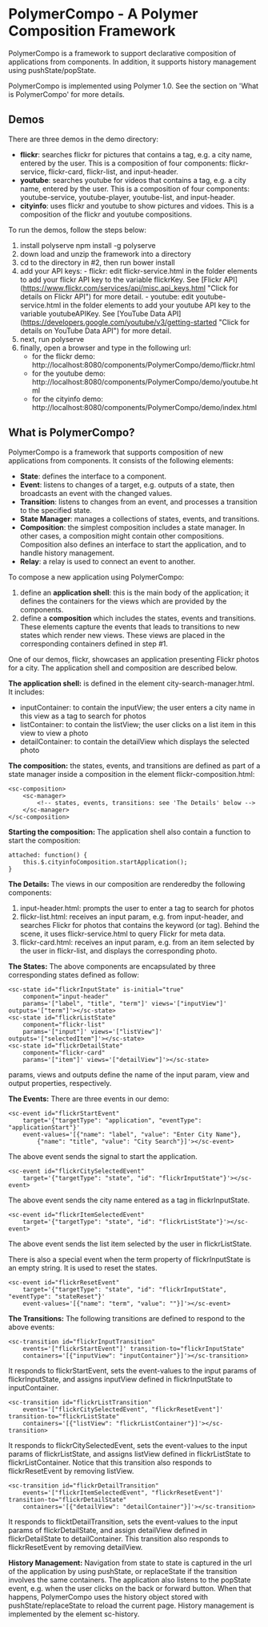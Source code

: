 # PolymerCompo - A Polymer Composition Framework

PolymerCompo is a framework to support declarative composition of applications from components. 
In addition, it supports history management using pushState/popState.

PolymerCompo is implemented using Polymer 1.0. See the section on 'What is PolymerCompo' for more details.


## Demos
There are three demos in the demo directory:
  - <b>flickr</b>: searches flickr for pictures that contains a tag, e.g. a city name, entered by the user.
    This is a composition of four components: flickr-service, flickr-card, flickr-list, and input-header.
  - <b>youtube</b>: searches youtube for videos that contains a tag, e.g. a city name, entered by the user.
    This is a composition of four components: youtube-service, youtube-player, youtube-list, and input-header.
  - <b>cityinfo</b>: uses flickr and youtube to show pictures and vidoes. This is a composition of the flickr and youtube compositions.
  
To run the demos, follow the steps below:
  1. install polyserve
     npm install -g polyserve
  2. down load and unzip the framework into a directory
  3. cd to the directory in #2, then run bower install
  4. add your API keys:
    - flickr: edit flickr-service.html in the folder elements to add 
    your flickr API key to the variable flickrKey. See [Flickr API] (https://www.flickr.com/services/api/misc.api_keys.html "Click for details on Flickr API") 
    for more detail.
    - youtube: edit youtube-service.html in the folder elements to add
    your youtube API key to the variable youtubeAPIKey. See [YouTube Data API] (https://developers.google.com/youtube/v3/getting-started "Click for details on YouTube Data API") 
    for more detail.
  5. next, run polyserve
  6. finally, open a browser and type in the following url:
     - for the flickr demo: http://localhost:8080/components/PolymerCompo/demo/flickr.html
     - for the youtube demo: http://localhost:8080/components/PolymerCompo/demo/youtube.html
     - for the cityinfo demo: http://localhost:8080/components/PolymerCompo/demo/index.html

## What is PolymerCompo?

PolymerCompo is a framework that supports composition of new applications from components. 
It consists of the following elements:
  - <b>State</b>: defines the interface to a component. 
  - <b>Event</b>: listens to changes of a target, e.g. outputs of a state, then broadcasts an event
    with the changed values.
  - <b>Transition</b>: listens to changes from an event, and processes a transition to the specified state.
  - <b>State Manager</b>: manages a collections of states, events, and transitions.
  - <b>Composition</b>: the simplest composition includes a state manager. In other cases, a composition might
    contain other compositions. Composition also defines an interface to start the application, 
    and to handle history management.
  - <b>Relay</b>: a relay is used to connect an event to another. 

To compose a new application using PolymerCompo:
  1. define an <b>application shell</b>: this is the main body of the application; it defines the
     containers for the views which are provided by the components.
  2. define a <b>composition</b> which includes the states, events and transitions. These elements capture
     the events that leads to transitions to new states which render new views. These views are placed
     in the corresponding containers defined in step #1.

One of our demos, flickr, showcases an application presenting Flickr photos for a city. 
The application shell and composition are described below.

<b>The application shell:</b> is defined in the element city-search-manager.html. It includes:
  - inputContainer: to contain the inputView; 
    the user enters a city name in this view as a tag to search for photos
  - listContainer: to contain the listView;
    the user clicks on a list item in this view to view a photo
  - detailContainer: to contain the detailView which displays the selected photo

<b>The composition:</b> the states, events, and transitions are defined as part of 
a state manager inside a composition in the element flickr-composition.html:
<!-- language: lang-html -->
    <sc-composition>
        <sc-manager>
            <!-- states, events, transitions: see 'The Details' below -->
        </sc-manager>
    </sc-composition>

<b>Starting the composition:</b> The application shell also contain a function to start the composition:
<!-- language: lang-js -->
    attached: function() {
        this.$.cityinfoComposition.startApplication();
    }

<b>The Details:</b> The views in our composition are renderedby the following components:
  1. input-header.html: prompts the user to enter a tag to search for photos
  2. flickr-list.html: receives an input param, e.g. from input-header, and searches Flickr for photos
     that contains the keyword (or tag). Behind the scene, it uses flickr-service.html to query 
     Flickr for meta data.
  3. flickr-card.html: receives an input param, e.g. from an item selected by the user in
     flickr-list, and displays the corresponding photo.

<b>The States:</b> The above components are encapsulated by three corresponding states defined as follow:
<!-- language: lang-html -->
    <sc-state id="flickrInputState" is-initial="true"
        component="input-header"
        params='["label", "title", "term"]' views='["inputView"]' outputs='["term"]'></sc-state>
    <sc-state id="flickrListState"
        component="flickr-list"
        params='["input"]' views='["listView"]' outputs='["selectedItem"]'></sc-state>
    <sc-state id="flickrDetailState"
        component="flickr-card"
        params='["item"]' views='["detailView"]'></sc-state>
    
params, views and outputs define the name of the input param, view and output properties, respectively.

<b>The Events:</b> There are three events in our demo:
<!-- language: lang-html -->
    <sc-event id="flickrStartEvent"
        target='{"targetType": "application", "eventType": "applicationStart"}'
        event-values='[{"name": "label", "value": "Enter City Name"},
            {"name": "title", "value": "City Search"}]'></sc-event>
The above event sends the signal to start the application.
  
<!-- language: lang-html -->
    <sc-event id="flickrCitySelectedEvent"
        target='{"targetType": "state", "id": "flickrInputState"}'></sc-event>
The above event sends the city name entered as a tag in flickrInputState.

<!-- language: lang-html -->  
    <sc-event id="flickrItemSelectedEvent"
        target='{"targetType": "state", "id": "flickrListState"}'></sc-event>
The above event sends the list item selected by the user in flickrListState.
  
There is also a special event when the term property of flickrInputState is an empty string.
It is used to reset the states.
<!-- language: lang-html -->
    <sc-event id="flickrResetEvent"
        target='{"targetType": "state", "id": "flickrInputState", "eventType": "stateReset"}'
        event-values='[{"name": "term", "value": ""}]'></sc-event> 
    
<b>The Transitions:</b> The following transitions are defined to respond to the above events:
<!-- language: lang-html -->
    <sc-transition id="flickrInputTransition" 
        events='["flickrStartEvent"]' transition-to="flickrInputState" 
        containers='[{"inputView": "inputContainer"}]'></sc-transition> 
It responds to flickrStartEvent, sets the event-values to the input params of flickrInputState,
and assigns inputView defined in flickrInputState to inputContainer.

<!-- language: lang-html -->
    <sc-transition id="flickrListTransition"
        events='["flickrCitySelectedEvent", "flickrResetEvent"]' transition-to="flickrListState" 
        containers='[{"listView": "flickrListContainer"}]'></sc-transition>
It responds to flickrCitySelectedEvent, sets the event-values to the input params of flickrListState,
and assigns listView defined in flickrListState to flickrListContainer. Notice that this transition
also responds to flickrResetEvent by removing listView.

<!-- language: lang-html -->
    <sc-transition id="flickrDetailTransition"
        events='["flickrItemSelectedEvent", "flickrResetEvent"]' transition-to="flickrDetailState" 
        containers='[{"detailView": "detailContainer"}]'></sc-transition>
It responds to flicktDetailTransition, sets the event-values to the input params of flickrDetailState,
and assign detailView defined in flickrDetailState to detailContainer. This transition also
responds to flickrResetEvent by removing detailView.

<b>History Management:</b> Navigation from state to state is captured in the url of the 
application by using pushState, or replaceState if the transition involves the same containers. 
The application also listens to the popState event, e.g. when the user clicks on the back 
or forward button. When that happens, PolymerCompo uses the history object stored with 
pushState/replaceState to reload the current page. 
History management is implemented by the element sc-history.
